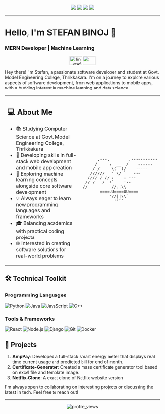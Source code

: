 <p align="center"> 
<img src="https://img.shields.io/badge/Age-19-blue" />  
<img src="https://img.shields.io/badge/Location-Angamaly-success" />  
<img src="https://img.shields.io/badge/Interest-ML-blue" />    
<img src="https://img.shields.io/badge/Languages-English%20%26%20Malayalam-brightgreen" />  
</p> 
 
<hr> 
         
# Hello, I'm STEFAN BINOJ 👋        

### MERN Developer | Machine Learning 

<p align="center">
<a href="https://www.linkedin.com/in/stefanbinoj/" target="blank"><img align="center" src="https://cdn-icons-png.flaticon.com/512/174/174857.png" alt="lin_stefanbinoj" height="30" width="40" /></a>  
<a href="mailto: stefan.binoj.007@email.com"><img align="center" src="https://seeklogo.com/images/G/gmail-new-2020-logo-32DBE11BB4-seeklogo.com.png" height="30" width="40" /></a>
</p>

Hey there! I'm Stefan, a passionate software developer and student at Govt. Model Engineering College, Thrikkakara. I'm on a journey to explore various aspects of software development, from web applications to mobile apps, with a budding interest in machine learning and data science


<table>
<tr>
<td>

## 💻 About Me

- 📚 Studying Computer Science at Govt. Model Engineering College, Thrikkakara
- 🚀 Developing skills in full-stack web development and mobile app creation
- 🌱 Exploring machine learning concepts alongside core software development
- 💡 Always eager to learn new programming languages and frameworks
- 🎓 Balancing academics with practical coding projects
- 🌐 Interested in creating software solutions for real-world problems

</td>
<td>

<pre>
      .---.        .-----------
     /     \  __  /    ------
    / /     \(  )/    -----
   //////   ' \/ `   ---
  //// / // :    : ---
 // /   /  /`    '--
//          //..\\
       ====UU====UU====
           '//||\\`
             ''``
</pre>

</td>
</tr>
</table>

## 🛠️ Technical Toolkit

### Programming Languages
<p align="left"> 
  <img alt="Python" src="https://img.shields.io/badge/-Python-3776AB?style=flat-square&logo=python&logoColor=white"/>
  <img alt="Java" src="https://img.shields.io/badge/-Java-007396?style=flat-square&logo=java&logoColor=white"/>
  <img alt="JavaScript" src="https://img.shields.io/badge/-JavaScript-F7DF1E?style=flat-square&logo=javascript&logoColor=black"/>
  <img alt="C++" src="https://img.shields.io/badge/-C++-00599C?style=flat-square&logo=c%2B%2B&logoColor=white"/>
</p>

### Tools & Frameworks
<p align="left">
  <img alt="React" src="https://img.shields.io/badge/-React-61DAFB?style=flat-square&logo=react&logoColor=black"/>
  <img alt="Node.js" src="https://img.shields.io/badge/-Node.js-339933?style=flat-square&logo=node.js&logoColor=white"/>
  <img alt="Django" src="https://img.shields.io/badge/-Django-092E20?style=flat-square&logo=django&logoColor=white"/>
  <img alt="Git" src="https://img.shields.io/badge/-Git-F05032?style=flat-square&logo=git&logoColor=white"/>
  <img alt="Docker" src="https://img.shields.io/badge/-Docker-2496ED?style=flat-square&logo=docker&logoColor=white"/>
</p>

## 🚀 Projects

1. **AmpPay**: Developed a full-stack smart energy meter that displays real time current usage and predicted bill for end of month.
2. **Certificate-Generator**: Created a mass certificate generator tool based on excel file and template image.
3. **Netflix-Clone**: A exact clone of Netflix website version


I'm always open to collaborating on interesting projects or discussing the latest in tech. Feel free to reach out!

---

<p align="center">
<img src="https://komarev.com/ghpvc/?username=stefanbinoj&color=blue" alt="profile_views" />
</p>
